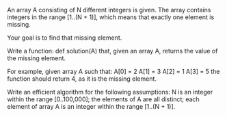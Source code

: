 An array A consisting of N different integers is given. The array contains integers in the range [1..(N + 1)], which means that exactly one element is missing.

Your goal is to find that missing element.

Write a function: def solution(A) that, given an array A, returns the value of the missing element.

For example, given array A such that:
A[0] = 2 A[1] = 3 A[2] = 1 A[3] = 5 the function should return 4, as it is the missing element.

Write an efficient algorithm for the following assumptions:
N is an integer within the range [0..100,000]; the elements of A are all distinct; each element of array A is an integer within the range [1..(N + 1)].
